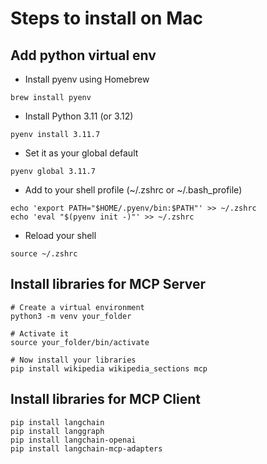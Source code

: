 

# Steps to install on Mac

## Add python virtual env

- Install pyenv using Homebrew

```brew install pyenv```

- Install Python 3.11 (or 3.12)

```pyenv install 3.11.7```

- Set it as your global default

```pyenv global 3.11.7```

- Add to your shell profile (~/.zshrc or ~/.bash_profile)
```shell
echo 'export PATH="$HOME/.pyenv/bin:$PATH"' >> ~/.zshrc
echo 'eval "$(pyenv init -)"' >> ~/.zshrc
```

- Reload your shell
```shell
source ~/.zshrc
```

## Install libraries for MCP Server

```
# Create a virtual environment
python3 -m venv your_folder

# Activate it
source your_folder/bin/activate

# Now install your libraries
pip install wikipedia wikipedia_sections mcp

```

## Install libraries for MCP Client

```
pip install langchain
pip install langgraph
pip install langchain-openai
pip install langchain-mcp-adapters
```